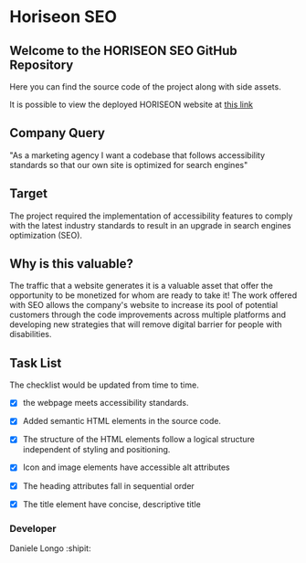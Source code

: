 # **Horiseon SEO**

## Welcome to the **HORISEON SEO GitHub Repository** 

Here you can find the source code of the project along with side assets.
 
It is possible to view the deployed HORISEON website at [this link](https://danlo-byte.github.io/Horiseon-SEO-Code_Refactoring/) 

## Company Query

"As a marketing agency I want a codebase that follows accessibility standards so that our own site is optimized for search engines"

## Target

The project required the implementation of accessibility features to comply with the latest industry standards to result in an upgrade in search engines optimization (SEO).

## Why is this valuable?

The traffic that a website generates it is a valuable asset that offer the opportunity to be monetized for whom are ready to take it!
The work offered with SEO allows the company's website to increase its pool of potential customers through the code improvements across multiple platforms and developing new strategies that will remove digital barrier for people with disabilities. 

## Task List 

 The checklist would be updated from time to time.

- [x] the webpage meets accessibility standards.

- [x] Added semantic HTML elements in the source code.

- [x] The structure of the HTML elements follow a logical structure independent of styling and positioning.

- [x] Icon and image elements have accessible alt attributes

- [x] The heading attributes fall in sequential order

- [x] The title element have concise, descriptive title

### Developer

Daniele Longo :shipit:
